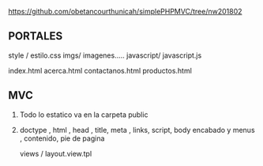 https://github.com/obetancourthunicah/simplePHPMVC/tree/nw201802

PORTALES
-------------------------
style / estilo.css
imgs/ imagenes.....
javascript/ javascript.js

index.html
acerca.html
contactanos.html
productos.html

MVC
-----------------------------
1) Todo lo estatico va en la carpeta public

2) doctype , html , head , title, meta , links, script, body
    encabado y menus , contenido,   pie de pagina

    views / layout.view.tpl

    
